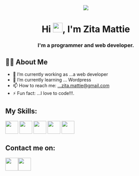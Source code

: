 <p align="center">
<img src="https://i.imgur.com/xWraocw.png" />
 </p>

<h1 align="center">Hi <img src="https://raw.githubusercontent.com/MartinHeinz/MartinHeinz/master/wave.gif" width="30px">, I'm Zita Mattie</h1>
<h3 align="center">I'm a programmer and web developer.</h3>
</p>

## 🙋‍♂️ **About Me**
- 🔭 I’m currently working as ...a web developer
- 🌱 I’m currently learning ... Wordpress
- 📫 How to reach me: ...zita.mattie@gmail.com
- ⚡ Fun fact: ...I love to code!!!.

## **My Skills**:
<a href="https://imgur.com/m28hJRc"><img style="width:40px;" src="https://i.imgur.com/m28hJRc.png"/></a>
<a href="https://imgur.com/LI61eJP"><img style="width:40px;" src="https://i.imgur.com/LI61eJP.png"/></a>
<a href="https://imgur.com/SQQIxri"><img style="width:40px;" src="https://i.imgur.com/SQQIxri.png"/></a>
<a href="https://imgur.com/m28hJRc"><img style="width:40px;" src="https://i.imgur.com/m28hJRc.png"/></a>
<a href="https://imgur.com/jHZ7skg"><img style="width:40px;" src="https://i.imgur.com/jHZ7skg.png"/></a>

## **Contact me on**:
<P align="left" stlyle="margin-left:20px">
<a href="https://imgur.com/90c54aR"><img style="width:40px;"src="https://i.imgur.com/90c54aR.png" 
<a href="https://imgur.com/Dldf474"><img style="width:40px;"src="https://i.imgur.com/Dldf474.png" 
 
</P>
